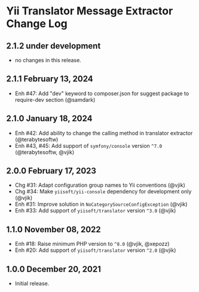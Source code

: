 # Yii Translator Message Extractor Change Log

## 2.1.2 under development

- no changes in this release.

## 2.1.1 February 13, 2024

- Enh #47: Add "dev" keyword to composer.json for suggest package to require-dev section (@samdark)

## 2.1.0 January 18, 2024

- Enh #42: Add ability to change the calling method in translator extractor (@terabytesoftw)
- Enh #43, #45: Add support of `symfony/console` version `^7.0` (@terabytesoftw, @vjik)

## 2.0.0 February 17, 2023

- Chg #31: Adapt configuration group names to Yii conventions (@vjik)
- Chg #34: Make `yiisoft/yii-console` dependency for development only (@vjik)
- Enh #31: Improve solution in `NoCategorySourceConfigException` (@vjik)
- Enh #33: Add support of `yiisoft/translator` version `^3.0` (@vjik)

## 1.1.0 November 08, 2022

- Enh #18: Raise minimum PHP version to `^8.0` (@vjik, @xepozz)
- Enh #20: Add support of `yiisoft/translator` version `^2.0` (@vjik)

## 1.0.0 December 20, 2021

- Initial release.
